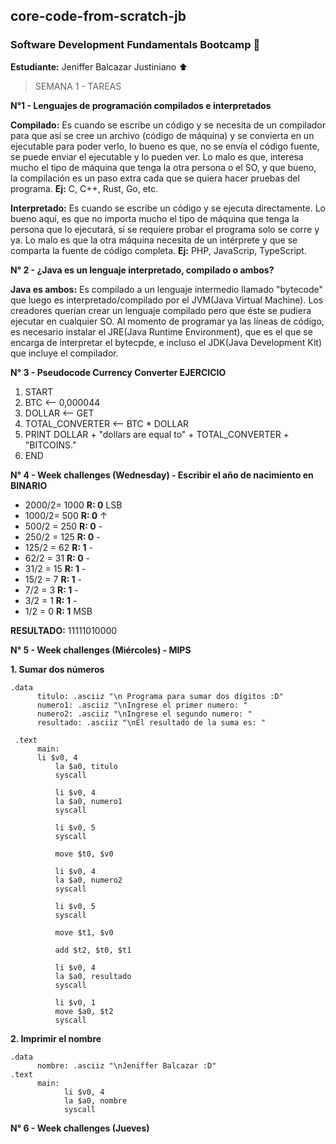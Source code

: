 ## core-code-from-scratch-jb

### Software Development Fundamentals Bootcamp :rocket:

**Estudiante:** Jeniffer Balcazar Justiniano :arrow_up:

> SEMANA 1 - TAREAS

**N°1 - Lenguajes de programación compilados e interpretados**

**Compilado:** Es cuando se escribe un código y se necesita de un compilador para que así se cree un archivo (código de máquina) y se convierta en un ejecutable para poder verlo, lo bueno es que, no se envía el código fuente, se puede enviar el ejecutable y lo pueden ver. Lo malo es que, interesa mucho el tipo de máquina que tenga la otra persona o el SO, y que bueno, la compilación es un paso extra cada que se quiera hacer pruebas del programa. **Ej:** C, C++, Rust, Go, etc.

**Interpretado:** Es cuando se escribe un código y se ejecuta directamente. Lo bueno aquí, es que no importa mucho el tipo de máquina que tenga la persona que lo ejecutará, si se requiere probar el programa solo se corre y ya. Lo malo es que la otra máquina necesita de un intérprete y que se comparta la fuente de código completa. **Ej:** PHP, JavaScrip, TypeScript.

**N° 2 - ¿Java es un lenguaje interpretado, compilado o ambos?**

**Java es ambos:** Es compilado a un lenguaje intermedio llamado "bytecode" que luego es interpretado/compilado por el JVM(Java Virtual Machine). Los creadores querían crear un lenguaje compilado pero que éste se pudiera ejecutar en cualquier SO. Al momento de programar ya las líneas de código, es necesario instalar el JRE(Java Runtime Environment), que es el que se encarga de interpretar el bytecpde, e incluso el JDK(Java Development Kit) que incluye el compilador.

**N° 3 - Pseudocode Currency Converter EJERCICIO**

  1. START
  2. BTC                <-- 0,000044
  3. DOLLAR             <-- GET
  4. TOTAL_CONVERTER    <-- BTC * DOLLAR
  5. PRINT DOLLAR + "dollars are equal to" + TOTAL_CONVERTER + "BITCOINS."
  6. END

**N° 4 - Week challenges (Wednesday) - Escribir el año de nacimiento en BINARIO**

  - 2000/2= 1000  **R: 0**  LSB
  - 1000/2= 500   **R: 0**   ↑
  - 500/2 = 250   **R: 0**   -
  - 250/2 = 125   **R: 0**   -
  - 125/2 = 62    **R: 1**   -
  - 62/2 = 31     **R: 0**   -
  - 31/2 = 15     **R: 1**   -
  - 15/2 = 7      **R: 1**   -
  - 7/2 = 3       **R: 1**   -
  - 3/2 = 1       **R: 1**   -
  - 1/2 = 0       **R: 1**  MSB
  
  **RESULTADO:** 11111010000
  
  **N° 5 - Week challenges (Miércoles) - MIPS**
  
**1. Sumar dos números**

    .data
	      titulo: .asciiz "\n Programa para sumar dos dígitos :D"
	      numero1: .asciiz "\nIngrese el primer numero: "
	      numero2: .asciiz "\nIngrese el segundo numero: "
	      resultado: .asciiz "\nEl resultado de la suma es: "
	     
     .text
	      main:
	      li $v0, 4
              la $a0, titulo
              syscall 
              
              li $v0, 4
              la $a0, numero1
              syscall

              li $v0, 5
              syscall

              move $t0, $v0

              li $v0, 4
              la $a0, numero2
              syscall

              li $v0, 5
              syscall

              move $t1, $v0
              
              add $t2, $t0, $t1

              li $v0, 4
              la $a0, resultado
              syscall 
              
              li $v0, 1
              move $a0, $t2
              syscall
              
**2. Imprimir el nombre**

    .data
          nombre: .asciiz "\nJeniffer Balcazar :D"
    .text
          main:
                li $v0, 4
                la $a0, nombre
                syscall

  **N° 6 - Week challenges (Jueves)**


